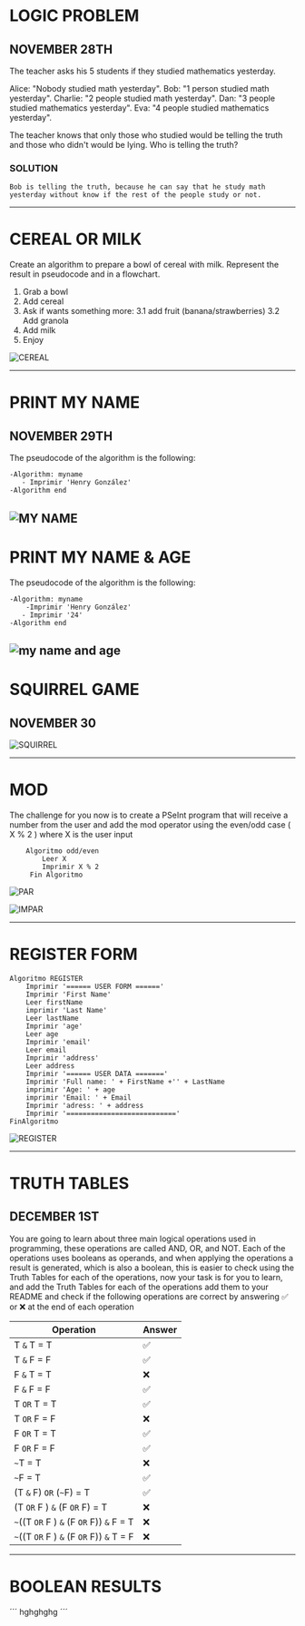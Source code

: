 # LOGIC PROBLEM
## NOVEMBER 28TH 

The teacher asks his 5 students if they studied mathematics yesterday.

Alice: "Nobody studied math yesterday".
Bob: "1 person studied math yesterday".
Charlie: "2 people studied math yesterday".
Dan: "3 people studied mathematics yesterday".
Eva: "4 people studied mathematics yesterday".

The teacher knows that only those who studied would be telling the truth and those who didn't would be lying. Who is telling the truth?

### SOLUTION

```
Bob is telling the truth, because he can say that he study math yesterday without know if the rest of the people study or not.
``` 
------------------

# CEREAL OR MILK

Create an algorithm to prepare a bowl of cereal with milk. Represent the result in pseudocode and in a flowchart.

1. Grab a bowl
2. Add cereal
3. Ask if wants something more:
  3.1 add fruit (banana/strawberries) 
  3.2 Add granola
4. Add milk
5. Enjoy

![CEREAL](https://user-images.githubusercontent.com/119624165/205734739-a29fc2a1-9462-46f1-86f8-56eb13c9a5a8.PNG)

---------------------
# PRINT MY NAME

## NOVEMBER 29TH

The pseudocode of the algorithm is the following:

```
-Algorithm: myname
   - Imprimir 'Henry González'
-Algorithm end
```

![MY NAME](https://user-images.githubusercontent.com/119624165/205738671-59876b4a-7b42-4096-9197-7057d59836e5.PNG)
-----------------------
# PRINT MY NAME & AGE

The pseudocode of the algorithm is the following:

```
-Algorithm: myname
    -Imprimir 'Henry González'
   - Imprimir '24'
-Algorithm end
```

![my name and age](https://user-images.githubusercontent.com/119624165/205738701-85799afd-8ff1-45a1-aed3-f97d875a186f.PNG)
-------------------------
# SQUIRREL GAME

## NOVEMBER 30

![SQUIRREL](https://user-images.githubusercontent.com/119624165/205783518-d858ea55-d128-4bc8-8aca-629a6b9b36f8.PNG)

--------------------------

# MOD

The challenge for you now is to create a PSeInt program that will receive a number from the user and add the mod operator using the even/odd case ( X % 2 ) where X is the user input

```
    Algoritmo odd/even
        Leer X
        Imprimir X % 2
     Fin Algoritmo
 ```    
     
![PAR](https://user-images.githubusercontent.com/119624165/205784989-dbfc72dc-1dfb-4130-a191-4e7e278136b1.PNG)

![IMPAR](https://user-images.githubusercontent.com/119624165/205785005-a4494214-9828-495f-aa98-e6bb7379a68b.PNG)

----------------------------------

# REGISTER FORM

```
Algoritmo REGISTER 
	Imprimir '====== USER FORM ======'
	Imprimir 'First Name' 
	Leer firstName
	imprimir 'Last Name'
	Leer lastName
	Imprimir 'age'
	Leer age
	Imprimir 'email'
	Leer email
	Imprimir 'address'
	Leer address
	Imprimir '====== USER DATA =======' 
	Imprimir 'Full name: ' + FirstName +'' + LastName
	imprimir 'Age: ' + age
	imprimir 'Email: ' + Email
	Imprimir 'adress: ' + address
	Imprimir '==========================='
FinAlgoritmo
```

![REGISTER](https://user-images.githubusercontent.com/119624165/205786513-e9834ff3-ff20-4739-b0b5-af024da4f343.PNG)

----------------------------------

# TRUTH TABLES 

## DECEMBER 1ST

You are going to learn about three main logical operations used in programming, these operations are called AND, OR, and NOT. Each of the operations uses booleans as operands, and when applying the operations a result is generated, which is also a boolean, this is easier to check using the Truth Tables for each of the operations, now your task is for you to learn, and add the Truth Tables for each of the operations add them to your README and check if the following operations are correct by answering ✅ or ❌ at the end of each operation

|Operation | Answer|
|----------|-------|
| T `&` T = T | ✅ |
| T `&` F = F | ✅ |
| F `&` T = T | ❌ |
| F `&` F = F | ✅ |
| T `OR` T = T | ✅ |
| T `OR` F = F | ❌ |
| F `OR` T = T | ✅ |
| F `OR` F = F | ✅ |
| `~`T = T | ❌ |
| `~`F = T | ✅ |
| (T `&` F) `OR` (`~`F) = T | ✅ |
| (T `OR` F ) `&` (F `OR` F) = T | ❌ |
| `~`((T `OR` F ) `&` (F `OR` F)) `&` F = T | ❌ |
| `~`((T `OR` F ) `&` (F `OR` F)) `&` T = F | ❌ |

----------------------------------------------

# BOOLEAN RESULTS

´´´
hghghghg
´´´


